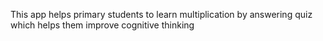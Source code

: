 This app helps primary students to learn multiplication by answering quiz which helps them improve cognitive thinking
